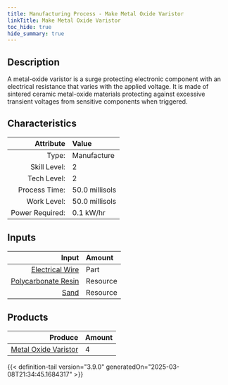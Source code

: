 ```yaml
---
title: Manufacturing Process - Make Metal Oxide Varistor
linkTitle: Make Metal Oxide Varistor
toc_hide: true
hide_summary: true
---
```

<!-- This is generated by the MarsSim HelpGenertor, do not edit. -->

## Description
 A metal-oxide varistor is a surge protecting electronic component with an &#10;&#9;&#9;&#9;electrical resistance that varies with the applied voltage. It is made of sintered ceramic&#10;&#9;&#9;&#9;metal-oxide materials protecting against excessive transient voltages from sensitive components &#10;&#9;&#9;&#9;when triggered.&#10;&#9;&#9;

## Characteristics

| Attribute      | Value |
|--------:|:------|
|Type:|Manufacture|
|Skill Level:|2|
|Tech Level:|2|
|Process Time:|50.0 millisols|
|Work Level:|50.0 millisols|
|Power Required:|0.1 kW/hr|

## Inputs

| Input      | Amount |
|--------:|:------|
|[Electrical Wire](/docs/definitions/part/electrical-wire)|Part|1|
|[Polycarbonate Resin](/docs/definitions/resource/polycarbonate-resin)|Resource|0.05 kg|
|[Sand](/docs/definitions/resource/sand)|Resource|0.25 kg|

## Products


| Produce      | Amount |
|--------:|:------|
|[Metal Oxide Varistor](/docs/definitions/part/metal-oxide-varistor)|4|



{{< definition-tail version="3.9.0" generatedOn="2025-03-08T21:34:45.1684317" >}}



